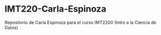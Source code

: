# IMT220-Carla-Espinoza
Repositorio de Carla Espinoza para el curso IMT2200 (Intro a la Ciencia de Datos)
